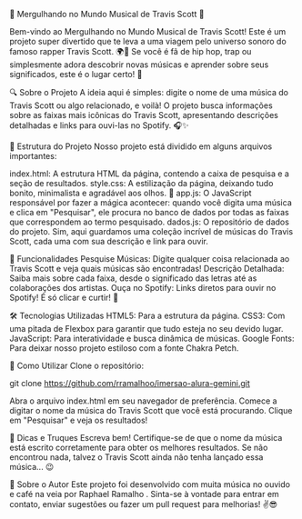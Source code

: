 🎵 Mergulhando no Mundo Musical de Travis Scott 🎵

Bem-vindo ao Mergulhando no Mundo Musical de Travis Scott! Este é um projeto super divertido que te leva a uma viagem pelo universo sonoro do famoso rapper Travis Scott. 🌍🚀 Se você é fã de hip hop, trap ou simplesmente adora descobrir novas músicas e aprender sobre seus significados, este é o lugar certo! 🎤

🔍 Sobre o Projeto
A ideia aqui é simples: digite o nome de uma música do Travis Scott ou algo relacionado, e voilà! O projeto busca informações sobre as faixas mais icônicas do Travis Scott, apresentando descrições detalhadas e links para ouvi-las no Spotify. 🎧✨

📂 Estrutura do Projeto
Nosso projeto está dividido em alguns arquivos importantes:

index.html: A estrutura HTML da página, contendo a caixa de pesquisa e a seção de resultados.
style.css: A estilização da página, deixando tudo bonito, minimalista e agradável aos olhos. 💅
app.js: O JavaScript responsável por fazer a mágica acontecer: quando você digita uma música e clica em "Pesquisar", ele procura no banco de dados por todas as faixas que correspondem ao termo pesquisado.
dados.js: O repositório de dados do projeto. Sim, aqui guardamos uma coleção incrível de músicas do Travis Scott, cada uma com sua descrição e link para ouvir.

🎯 Funcionalidades
Pesquise Músicas: Digite qualquer coisa relacionada ao Travis Scott e veja quais músicas são encontradas!
Descrição Detalhada: Saiba mais sobre cada faixa, desde o significado das letras até as colaborações dos artistas.
Ouça no Spotify: Links diretos para ouvir no Spotify! É só clicar e curtir! 🥳

🛠️ Tecnologias Utilizadas
HTML5: Para a estrutura da página.
CSS3: Com uma pitada de Flexbox para garantir que tudo esteja no seu devido lugar.
JavaScript: Para interatividade e busca dinâmica de músicas.
Google Fonts: Para deixar nosso projeto estiloso com a fonte Chakra Petch.

🌟 Como Utilizar
Clone o repositório:

git clone https://github.com/rramalhoo/imersao-alura-gemini.git

Abra o arquivo index.html em seu navegador de preferência.
Comece a digitar o nome da música do Travis Scott que você está procurando.
Clique em "Pesquisar" e veja os resultados!

🚀 Dicas e Truques
Escreva bem! Certifique-se de que o nome da música está escrito corretamente para obter os melhores resultados.
Se não encontrou nada, talvez o Travis Scott ainda não tenha lançado essa música... 😉

📝 Sobre o Autor
Este projeto foi desenvolvido com muita música no ouvido e café na veia por Raphael Ramalho . Sinta-se à vontade para entrar em contato, enviar sugestões ou fazer um pull request para melhorias! ✌️😎

